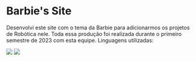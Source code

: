 # Barbie's Site
Desenvolvi este site com o tema da Barbie para adicionarmos os projetos de Robótica nele. 
Toda essa produção foi realizada durante o primeiro semestre de 2023 com esta equipe.
Linguagens utilizadas: 

![](https://img.shields.io/badge/HTML5-E34F26?style=for-the-badge&logo=html5&logoColor=white)
![](https://img.shields.io/badge/CSS3-1572B6?style=for-the-badge&logo=css3&logoColor=white)
